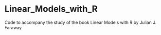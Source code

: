 # Linear_Models_with_R
Code to accompany the study of the book Linear Models with R by Julian J. Faraway
